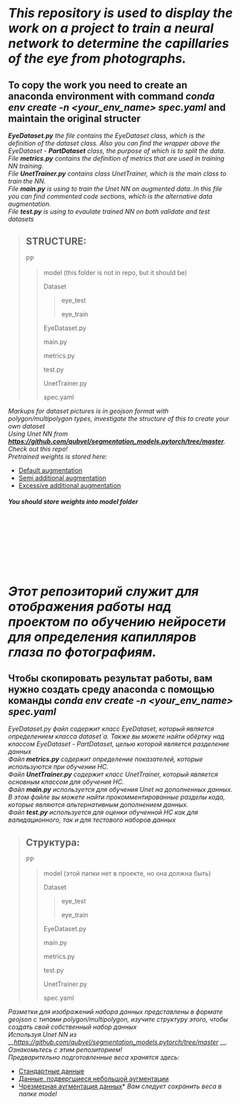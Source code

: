 ***This repository is used to display the work on a project to train a neural network to determine the capillaries of the eye from photographs.***
=
**To copy the work you need to create an anaconda environment with command _conda env create -n <your_env_name> spec.yaml_ and maintain the original structer**
-
*__EyeDataset.py__ the file contains the EyeDataset class, which is the definition of the dataset class. Also you can find the wrapper above the EyeDataset - __PartDataset__ class, the purpose of which is to split the data.* \
*File __metrics.py__ contains the definition of metrics that are used in training NN training.* \
*File __UnetTrainer.py__ contains class UnetTrainer, which is the main class to train the NN.* \
*File __main.py__ is using to train the Unet NN on augmented data. In this file you can find commented code sections, which is the alternative data augmentation.* \
*File __test.py__ is using to evaulate trained NN on both validate and test datasets* 

> ## STRUCTURE:
>
> PP
> > model (this folder is not in repo, but it should be)
> >
> > Dataset
> > > eye_test
> > > 
> > > eye_train
> >
> > EyeDataset.py
> > 
> > main.py
> > 
> > metrics.py
> > 
> > test.py
> > 
> > UnetTrainer.py
> > 
> > spec.yaml
> >

*Markups for dataset pictures is in geojson format with polygon/multipolygon types, investigate the structure of this to create your own dataset* \
*Using Unet NN from __https://github.com/qubvel/segmentation_models.pytorch/tree/master__. Check out this repo!* \
*Pretrained weights is stored here:*
* [Default augmentation](https://drive.google.com/file/d/1xZ5nHI_BWo7VlI9UH8X6FmqItIQWxNWi/view?usp=sharing)
* [Semi additional augmentation](https://drive.google.com/file/d/1j_Jc7UsmFrXQNGiw1ndEBpW9xPJ52h4e/view?usp=sharing)
* [Excessive additional augmentation](https://drive.google.com/file/d/1SjYPfzN2MeycDhyQvImkkqKmO7yAF_oE/view?usp=sharing) 

#### *You should store weights into model folder* 
\
\
\
\
***Этот репозиторий служит для отображения работы над проектом по обучению нейросети для определения капилляров глаза по фотографиям.***
=
**Чтобы скопировать результат работы, вам нужно создать среду anaconda с помощью команды _conda env create -n <your_env_name> spec.yaml_**
-
*EyeDataset.py файл содержит класс EyeDataset, который является определением класса dataset`a. Также вы можете найти обёртку над классом EyeDataset - PartDataset, целью которой является разделение данных* \
*Файл __metrics.py__ содержит определение показателей, которые используются при обучении НС.* \
*Файл __UnetTrainer.py__ содержит класс UnetTrainer, который является основным классом для обучения НС.* \
*Файл __main.py__ используется для обучения Unet на дополненных данных. В этом файле вы можете найти прокомментированные разделы кода, которые являются альтернативным дополнением данных.* \
*Файл __test.py__ используется для оценки обученной НС как для валидационного, так и для тестового наборов данных*
> ## Структура:
>
> PP
> > model (этой папки нет в проекте, но она должна быть)
> >
> > Dataset
> > > eye_test
> > > 
> > > eye_train
> >
> > EyeDataset.py
> > 
> > main.py
> > 
> > metrics.py
> > 
> > test.py
> > 
> > UnetTrainer.py
> > 
> > spec.yaml
> >

*Разметки для изображений набора данных представлены в формате geojson с типами polygon/multipolygon, изучите структуру этого, чтобы создать свой собственный набор данных* \
*Используя Unet NN из __https://github.com/qubvel/segmentation_models.pytorch/tree/master __. Ознакомьтесь с этим репозиторием!* \
*Предварительно подготовленные веса хранятся здесь:*
* [Стандартные данные](https://drive.google.com/file/d/1xZ5nHI_BWo7VlI9UH8X6FmqItIQWxNWi/view?usp=sharing)
* [Данные, подвергшиеся небольшой аугментации](https://drive.google.com/file/d/1j_Jc7UsmFrXQNGiw1ndEBpW9xPJ52h4e/view?usp=sharing)
* [Чрезмерная аугментация данных](https://drive.google.com/file/d/1SjYPfzN2MeycDhyQvImkkqKmO7yAF_oE/view?usp=sharing)* 
*Вам следует сохранить веса в папке model* 
